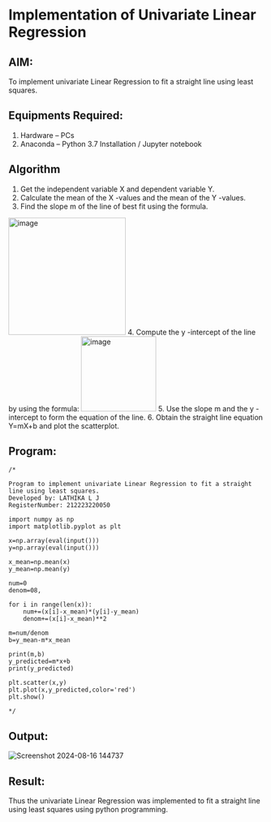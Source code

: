 # Implementation of Univariate Linear Regression
## AIM:
To implement univariate Linear Regression to fit a straight line using least squares.

## Equipments Required:
1. Hardware – PCs
2. Anaconda – Python 3.7 Installation / Jupyter notebook

## Algorithm
1. Get the independent variable X and dependent variable Y.
2. Calculate the mean of the X -values and the mean of the Y -values.
3. Find the slope m of the line of best fit using the formula. 
<img width="231" alt="image" src="https://user-images.githubusercontent.com/93026020/192078527-b3b5ee3e-992f-46c4-865b-3b7ce4ac54ad.png">
4. Compute the y -intercept of the line by using the formula:
<img width="148" alt="image" src="https://user-images.githubusercontent.com/93026020/192078545-79d70b90-7e9d-4b85-9f8b-9d7548a4c5a4.png">
5. Use the slope m and the y -intercept to form the equation of the line.
6. Obtain the straight line equation Y=mX+b and plot the scatterplot.

## Program:
```
/*

Program to implement univariate Linear Regression to fit a straight line using least squares.
Developed by: LATHIKA L J 
RegisterNumber: 212223220050

import numpy as np
import matplotlib.pyplot as plt

x=np.array(eval(input()))
y=np.array(eval(input()))
           
x_mean=np.mean(x)
y_mean=np.mean(y)

num=0
denom=08,

for i in range(len(x)):
    num+=(x[i]-x_mean)*(y[i]-y_mean)
    denom+=(x[i]-x_mean)**2
    
m=num/denom
b=y_mean-m*x_mean

print(m,b)
y_predicted=m*x+b
print(y_predicted)

plt.scatter(x,y)
plt.plot(x,y_predicted,color='red')
plt.show()
 
*/
```

## Output:


![Screenshot 2024-08-16 144737](https://github.com/user-attachments/assets/f465050b-a6c8-47ba-ac6f-261b672450fa)



## Result:
Thus the univariate Linear Regression was implemented to fit a straight line using least squares using python programming.

